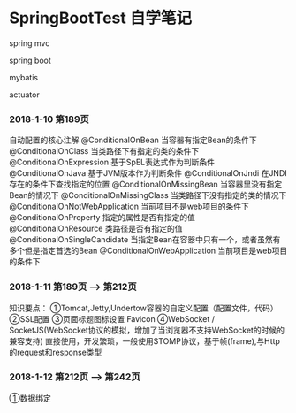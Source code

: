# SpringBootTest 自学笔记
spring mvc

spring boot

mybatis

actuator

### 2018-1-10  第189页 ###

自动配置的核心注解
@ConditionalOnBean                  当容器有指定Bean的条件下
@ConditionalOnClass                 当类路径下有指定的类的条件下
@ConditionalOnExpression            基于SpEL表达式作为判断条件
@ConditionalOnJava                  基于JVM版本作为判断条件
@ConditionalOnJndi                  在JNDI存在的条件下查找指定的位置
@ConditionalOnMissingBean           当容器里没有指定Bean的情况下
@ConditionalOnMissingClass          当类路径下没有指定的类的情况下
@ConditionalOnNotWebApplication     当前项目不是web项目的条件下
@ConditionalOnProperty              指定的属性是否有指定的值
@ConditionalOnResource              类路径是否有指定的值
@ConditionalOnSingleCandidate       当指定Bean在容器中只有一个，或者虽然有多个但是指定首选的Bean
@ConditionalOnWebApplication        当前项目是web项目的条件下


### 2018-1-11  第189页 --> 第212页 ###
知识要点：
①Tomcat,Jetty,Undertow容器的自定义配置（配置文件，代码）
②SSL配置
③页面标题图标设置  Favicon
④WebSocket / SocketJS(WebSocket协议的模拟，增加了当浏览器不支持WebSocket的时候的兼容支持)
直接使用，开发繁琐，一般使用STOMP协议，基于帧(frame),与Http的request和response类型


### 2018-1-12  第212页 --> 第242页 ###
①数据绑定

